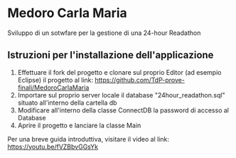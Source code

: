 # Medoro Carla Maria
Sviluppo di un sotwfare per la gestione di una 24-hour Readathon

## Istruzioni per l'installazione dell'applicazione
1. Effettuare il fork del progetto e clonare sul proprio Editor (ad esempio Eclipse) il progetto al link: https://github.com/TdP-prove-finali/MedoroCarlaMaria
2. Importare sul proprio server locale il database "24hour_readathon.sql" situato all'interno della cartella db
3. Modificare all'interno della classe ConnectDB la password di accesso al Database
4. Aprire il progetto e lanciare la classe Main

Per una breve guida introduttiva, visitare il video al link: https://youtu.be/fVZBbvGGsYk
